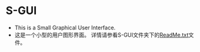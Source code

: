 # S-GUI
* This is a Small Graphical User Interface.
* 这是一个小型的用户图形界面。
详情请参看S-GUI文件夹下的[ReadMe.txt](https://github.com/Le-Seul/S-GUI/blob/master/S-GUI/ReadMe.txt)文件。
